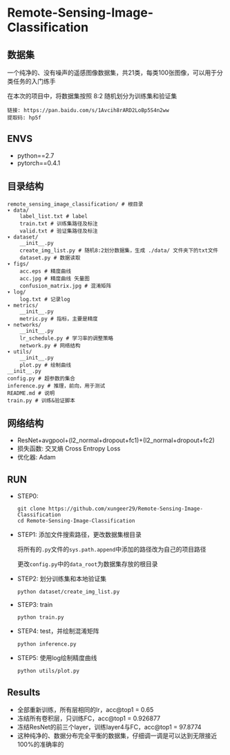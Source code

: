 # Remote-Sensing-Image-Classification
## 数据集
一个纯净的、没有噪声的遥感图像数据集，共21类，每类100张图像，可以用于分类任务的入门练手

在本次的项目中，将数据集按照 8:2 随机划分为训练集和验证集

```
链接: https://pan.baidu.com/s/1Avcih8rARD2LoBp5S4n2ww 
提取码: hp5f
```
## ENVS
* python==2.7
* pytorch==0.4.1

## 目录结构
```
remote_sensing_image_classification/ # 根目录
▾ data/
    label_list.txt # label
    train.txt # 训练集路径及标注
    valid.txt # 验证集路径及标注
▾ dataset/
    __init__.py
    create_img_list.py # 随机8:2划分数据集，生成 ./data/ 文件夹下的txt文件
    dataset.py # 数据读取
▾ figs/
    acc.eps # 精度曲线
    acc.jpg # 精度曲线 矢量图
    confusion_matrix.jpg # 混淆矩阵
▾ log/
    log.txt # 记录log
▾ metrics/
    __init__.py
    metric.py # 指标，主要是精度
▾ networks/
    __init__.py
    lr_schedule.py # 学习率的调整策略
    network.py # 网络结构
▾ utils/
    __init__.py
    plot.py # 绘制曲线
__init__.py 
config.py # 超参数的集合
inference.py # 推理，前向，用于测试
README.md # 说明
train.py # 训练&验证脚本
```
## 网络结构
* ResNet+avgpool+(l2_normal+dropout+fc1)+(l2_normal+dropout+fc2)
* 损失函数: 交叉熵 Cross Entropy Loss
* 优化器: Adam

## RUN
* STEP0:
  ```
  git clone https://github.com/xungeer29/Remote-Sensing-Image-Classification
  cd Remote-Sensing-Image-Classification
  ```
* STEP1: 添加文件搜索路径，更改数据集根目录

  将所有的`.py`文件的`sys.path.append`中添加的路径改为自己的项目路径

  更改`config.py`中的`data_root`为数据集存放的根目录
* STEP2: 划分训练集和本地验证集
  ```
  python dataset/create_img_list.py
  ```
* STEP3: train
  ```
  python train.py
  ```
* STEP4: test，并绘制混淆矩阵
  ```
  python inference.py
  ```
* STEP5: 使用log绘制精度曲线
  ```
  python utils/plot.py
  ```


## Results
* 全部重新训练，所有层相同的lr，acc@top1 = 0.65
* 冻结所有卷积层，只训练FC，acc@top1 = 0.926877
* 冻结ResNet的前三个layer，训练layer4与FC，acc@top1 = 97.8774
* 这种纯净的、数据分布完全平衡的数据集，仔细调一调是可以达到无限接近100%的准确率的
